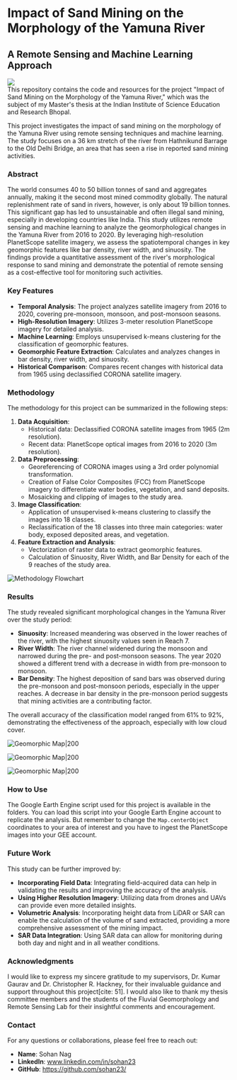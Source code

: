 # Impact of Sand Mining on the Morphology of the Yamuna River

## A Remote Sensing and Machine Learning Approach

![](figures/Study.png)  
This repository contains the code and resources for the project "Impact of Sand Mining on the Morphology of the Yamuna River," which was the subject of my Master's thesis at the Indian Institute of Science Education and Research Bhopal.

This project investigates the impact of sand mining on the morphology of the Yamuna River using remote sensing techniques and machine learning. The study focuses on a 36 km stretch of the river from Hathnikund Barrage to the Old Delhi Bridge, an area that has seen a rise in reported sand mining activities.

### Abstract

The world consumes 40 to 50 billion tonnes of sand and aggregates annually, making it the second most mined commodity globally. The natural replenishment rate of sand in rivers, however, is only about 19 billion tonnes. This significant gap has led to unsustainable and often illegal sand mining, especially in developing countries like India. This study utilizes remote sensing and machine learning to analyze the geomorphological changes in the Yamuna River from 2016 to 2020. By leveraging high-resolution PlanetScope satellite imagery, we assess the spatiotemporal changes in key geomorphic features like bar density, river width, and sinuosity. The findings provide a quantitative assessment of the river's morphological response to sand mining and demonstrate the potential of remote sensing as a cost-effective tool for monitoring such activities.

### Key Features

* **Temporal Analysis**: The project analyzes satellite imagery from 2016 to 2020, covering pre-monsoon, monsoon, and post-monsoon seasons.
* **High-Resolution Imagery**: Utilizes 3-meter resolution PlanetScope imagery for detailed analysis.
* **Machine Learning**: Employs unsupervised k-means clustering for the classification of geomorphic features.
* **Geomorphic Feature Extraction**: Calculates and analyzes changes in bar density, river width, and sinuosity.
* **Historical Comparison**: Compares recent changes with historical data from 1965 using declassified CORONA satellite imagery.

### Methodology

The methodology for this project can be summarized in the following steps:

1.  **Data Acquisition**:
    * Historical data: Declassified CORONA satellite images from 1965 (2m resolution).
    * Recent data: PlanetScope optical images from 2016 to 2020 (3m resolution).
2.  **Data Preprocessing**:
    * Georeferencing of CORONA images using a 3rd order polynomial transformation.
    * Creation of False Color Composites (FCC) from PlanetScope imagery to differentiate water bodies, vegetation, and sand deposits.
    * Mosaicking and clipping of images to the study area.
3.  **Image Classification**:
    * Application of unsupervised k-means clustering to classify the images into 18 classes.
    * Reclassification of the 18 classes into three main categories: water body, exposed deposited areas, and vegetation.
4.  **Feature Extraction and Analysis**:
    * Vectorization of raster data to extract geomorphic features.
    * Calculation of Sinuosity, River Width, and Bar Density for each of the 9 reaches of the study area.

![Methodology Flowchart](figures/Methodology-2.png) 

### Results

The study revealed significant morphological changes in the Yamuna River over the study period:

* **Sinuosity**: Increased meandering was observed in the lower reaches of the river, with the highest sinuosity values seen in Reach 7.
* **River Width**: The river channel widened during the monsoon and narrowed during the pre- and post-monsoon seasons. The year 2020 showed a different trend with a decrease in width from pre-monsoon to monsoon.
* **Bar Density**: The highest deposition of sand bars was observed during the pre-monsoon and post-monsoon periods, especially in the upper reaches. A decrease in bar density in the pre-monsoon period suggests that mining activities are a contributing factor.

The overall accuracy of the classification model ranged from 61% to 92%, demonstrating the effectiveness of the approach, especially with low cloud cover.

![Geomorphic Map|200](figures/Meander-png.png) 

![Geomorphic Map|200](figures/Bar.png)

![Geomorphic Map|200](figures/1965-2020.png)

### How to Use

The Google Earth Engine script used for this project is available in the folders. You can load this script into your Google Earth Engine account to replicate the analysis. But remember to change the `Map.centerObject` coordinates to your area of interest and you have to ingest the PlanetScope images into your GEE account.

### Future Work

This study can be further improved by:

* **Incorporating Field Data**: Integrating field-acquired data can help in validating the results and improving the accuracy of the analysis.
* **Using Higher Resolution Imagery**: Utilizing data from drones and UAVs can provide even more detailed insights.
* **Volumetric Analysis**: Incorporating height data from LiDAR or SAR can enable the calculation of the volume of sand extracted, providing a more comprehensive assessment of the mining impact.
* **SAR Data Integration**: Using SAR data can allow for monitoring during both day and night and in all weather conditions.

### Acknowledgments

I would like to express my sincere gratitude to my supervisors, Dr. Kumar Gaurav and Dr. Christopher R. Hackney, for their invaluable guidance and support throughout this project[cite: 51]. I would also like to thank my thesis committee members and the students of the Fluvial Geomorphology and Remote Sensing Lab for their insightful comments and encouragement.

### Contact

For any questions or collaborations, please feel free to reach out:

* **Name**: Sohan Nag
* **LinkedIn**: www.linkedin.com/in/sohan23
* **GitHub**: https://github.com/sohan23/
